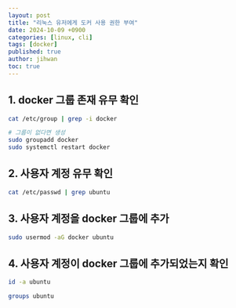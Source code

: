```yaml
---
layout: post
title: "리눅스 유저에게 도커 사용 권한 부여"
date: 2024-10-09 +0900
categories: [linux, cli]
tags: [docker]
published: true
author: jihwan
toc: true
---
```

## 1. docker 그룹 존재 유무 확인
```bash
cat /etc/group | grep -i docker

# 그룹이 없다면 생성
sudo groupadd docker
sudo systemctl restart docker
```

## 2. 사용자 계정 유무 확인
```bash
cat /etc/passwd | grep ubuntu
```

## 3. 사용자 계정을 docker 그룹에 추가
```bash
sudo usermod -aG docker ubuntu
```

## 4. 사용자 계정이 docker 그룹에 추가되었는지 확인
```bash
id -a ubuntu

groups ubuntu
```